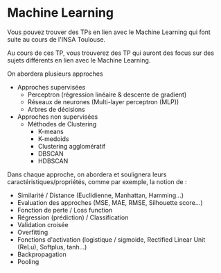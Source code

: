# Machine Learning

Vous pouvez trouver des TPs en lien avec le Machine Learning qui font suite au cours de l'INSA Toulouse. 

Au cours de ces TP, vous trouverez des TP qui auront des focus sur des sujets différents en lien avec le Machine Learning.

On abordera plusieurs approches
- Approches supervisées
    - Perceptron (régression linéaire & descente de gradient)
    - Réseaux de neurones (Multi-layer perceptron (MLP))
    - Arbres de décisions
- Approches non supervisées
    - Méthodes de Clustering
        - K-means
        - K-medoids
        - Clustering agglomératif
        - DBSCAN
        - HDBSCAN
     
Dans chaque approche, on abordera et soulignera leurs caractéristiques/propriétés, comme par exemple, la notion de :

- Similarité / Distance (Euclidienne, Manhattan, Hamming...)
- Evaluation des approches (MSE, MAE, RMSE, Silhouette score...)
- Fonction de perte / Loss function
- Régression (prédiction) / Classification
- Validation croisée
- Overfitting
- Fonctions d'activation (logistique / sigmoide, Rectified Linear Unit (ReLu), Softplus, tanh...)
- Backpropagation
- Pooling

